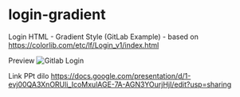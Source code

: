 # login-gradient
Login HTML - Gradient Style (GitLab Example) - based on https://colorlib.com/etc/lf/Login_v1/index.html

Preview
![Gitlab Login](https://raw.githubusercontent.com/axquired24/login-gradient/master/Gitlab%20Login.png)





Link PPt dilo
https://docs.google.com/presentation/d/1-evj00QA3XnORUli_IcoMxulAGE-7A-AGN3YOurjHjI/edit?usp=sharing
